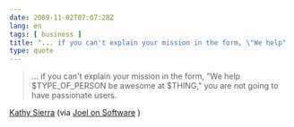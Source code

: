 ```yaml
---
date: 2009-11-02T07:07:28Z
lang: en
tags: [ business ]
title: "... if you can't explain your mission in the form, \"We help"
type: quote
---
```


> ... if you can't explain your mission in the form, "We help
> \$TYPE_OF_PERSON be awesome at \$THING," you are not going to have
> passionate users.

[Kathy Sierra](http://headrush.typepad.com) (via [Joel on
Software](http://www.joelonsoftware.com/items/2009/11/01.html) )

